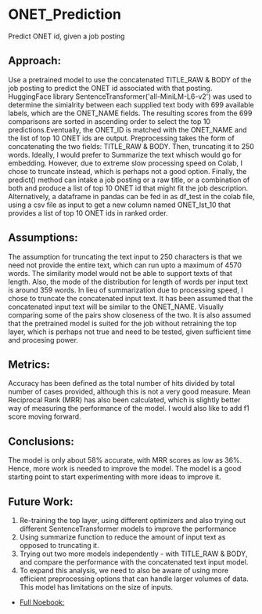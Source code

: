 # ONET_Prediction
Predict ONET id, given a job posting

## Approach:
Use a pretrained model to use the concatenated TITLE_RAW & BODY of the job posting to predict the ONET id associated with that posting. 
HuggingFace library SentenceTransformer('all-MiniLM-L6-v2') was used to determine the simialrity between each supplied text body with 699 available labels, which are the ONET_NAME fields. The resulting scores from the 699 comparisons are sorted in ascending order to select the top 10 predictions.Eventually, the ONET_ID is matched with the ONET_NAME and the list of top 10 ONET ids are output. 
Preprocessing takes the form of concatenating the two fields: TITLE_RAW & BODY. Then, truncating it to 250 words. Ideally, I would prefer to Summarize the text whisch would go for embedding. However, due to extreme slow processing speed on Colab, I chose to truncate instead, which is perhaps not a good option. 
Finally, the predict() method can intake a job posting or a raw title, or a combination of both and produce a list of top 10 ONET id that might fit the job description. 
Alternatively, a dataframe in pandas can be fed in as df_test in the colab file, using a csv file as input to get a new column named ONET_lst_10 that provides a list of top 10 ONET ids in ranked order.

## Assumptions:
The assumption for truncating the text input to 250 characters is that we need not provide the entire text, which can run upto a maximum of 4570 words. The similarity model would not be able to support texts of that length. Also, the mode of the distribution for length of words per input text is around 359 words. In lieu of summarization due to processing speed, I chose to truncate the concatenated input text. 
It has been assumed that the concatenated input text will be similar to the ONET_NAME. Visually comparing some of the pairs show closeness of the two. 
It is also assumed that the pretrained model is suited for the job without retraining the top layer, which is perhaps not true and need to be tested, given sufficient time and procesing power. 

## Metrics:
Accuracy has been defined as the total number of hits divided by total number of cases provided, although this is not a very good measure. Mean Reciprocal Rank (MRR) has also been calculated, which is slightly better way of measuring the performance of the model. I would also like to add f1 score moving forward.

## Conclusions:
The model is only about 58% accurate, with MRR scores as low as 36%. Hence, more work is needed to improve the model. The model is a good starting point to start experimenting with more ideas to improve it.

## Future Work:
1. Re-training the top layer, using different optimizers and also trying out different SentenceTransformer models to improve the performance
2. Using summarize function to reduce the amount of input text as opposed to truncating it.
3. Trying out two more models independently - with TITLE_RAW & BODY, and compare the performance with the concatenated text input model.
4. To expand this analysis, we need to also be aware of using more efficient preprocessing options that can handle larger volumes of data. This model has limitations on the size of inputs. 

* [Full Noebook:](https://github.com/agniji/ONET_Prediction/blob/main/ONET_Pred.ipynb)
